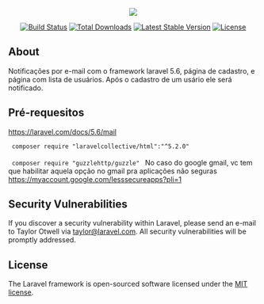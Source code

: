 <p align="center"><img src="https://laravel.com/assets/img/components/logo-laravel.svg"></p>

<p align="center">
<a href="https://travis-ci.org/laravel/framework"><img src="https://travis-ci.org/laravel/framework.svg" alt="Build Status"></a>
<a href="https://packagist.org/packages/laravel/framework"><img src="https://poser.pugx.org/laravel/framework/d/total.svg" alt="Total Downloads"></a>
<a href="https://packagist.org/packages/laravel/framework"><img src="https://poser.pugx.org/laravel/framework/v/stable.svg" alt="Latest Stable Version"></a>
<a href="https://packagist.org/packages/laravel/framework"><img src="https://poser.pugx.org/laravel/framework/license.svg" alt="License"></a>
</p>

## About 

Notificações por e-mail com o framework laravel 5.6, página de cadastro, e página com lista de usuários. Após o cadastro de um usário ele será notificado. 

## Pré-requesitos 

https://laravel.com/docs/5.6/mail

 <code> composer require "laravelcollective/html":"^5.2.0" </code> <br><br>
 <code> composer require "guzzlehttp/guzzle" </code>
No caso do google gmail, vc tem que habilitar aquela opção no gmail pra aplicações não seguras
 https://myaccount.google.com/lesssecureapps?pli=1
 
## Security Vulnerabilities

If you discover a security vulnerability within Laravel, please send an e-mail to Taylor Otwell via [taylor@laravel.com](mailto:taylor@laravel.com). All security vulnerabilities will be promptly addressed.

## License

The Laravel framework is open-sourced software licensed under the [MIT license](https://opensource.org/licenses/MIT).
